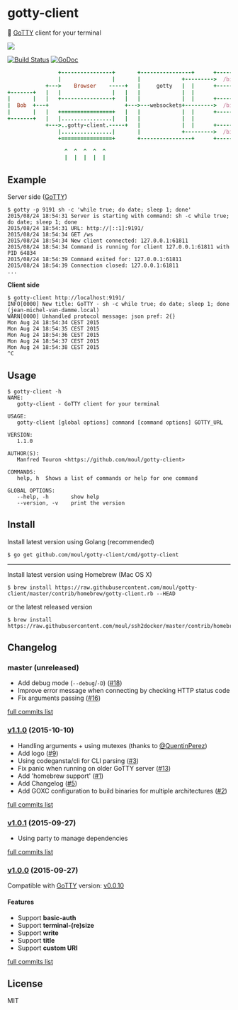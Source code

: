 # gotty-client
:wrench: [GoTTY](https://github.com/yudai/gotty) client for your terminal

![](https://raw.githubusercontent.com/moul/gotty-client/master/resources/gotty-client.png)

[![Build Status](https://travis-ci.org/moul/gotty-client.svg?branch=master)](https://travis-ci.org/moul/gotty-client)
[![GoDoc](https://godoc.org/github.com/moul/gotty-client?status.svg)](https://godoc.org/github.com/moul/gotty-client)

```ruby
                +----------------+       +----------------+      +-------------+
                |                |       |             +--------->  /bin/bash  |
            +--->    Browser    -----+   |     gotty   |  |      +-------------+
+-------+   |   |                |   |   |             |  |
|       |   |   +----------------+   |   |             |  |      +-------------+
|  Bob  +---+                        +--->---websockets+--------->  /bin/bash  |
|       |   |   +================+   |   |             |  |      +-------------+
+-------+   |   |................|   |   |             |  |
            +--->..gotty-client.-----+   |             |  |      +-------------+
                |................|       |             +--------->  /bin/bash  |
                +================+       +----------------+      +-------------+

                  ^  ^  ^  ^  ^
                  |  |  |  |  |
```

## Example

Server side ([GoTTY](https://github.com/yudai/gotty))

```console
$ gotty -p 9191 sh -c 'while true; do date; sleep 1; done'
2015/08/24 18:54:31 Server is starting with command: sh -c while true; do date; sleep 1; done
2015/08/24 18:54:31 URL: http://[::1]:9191/
2015/08/24 18:54:34 GET /ws
2015/08/24 18:54:34 New client connected: 127.0.0.1:61811
2015/08/24 18:54:34 Command is running for client 127.0.0.1:61811 with PID 64834
2015/08/24 18:54:39 Command exited for: 127.0.0.1:61811
2015/08/24 18:54:39 Connection closed: 127.0.0.1:61811
...
```

**Client side**

```console
$ gotty-client http://localhost:9191/
INFO[0000] New title: GoTTY - sh -c while true; do date; sleep 1; done (jean-michel-van-damme.local)
WARN[0000] Unhandled protocol message: json pref: 2{}
Mon Aug 24 18:54:34 CEST 2015
Mon Aug 24 18:54:35 CEST 2015
Mon Aug 24 18:54:36 CEST 2015
Mon Aug 24 18:54:37 CEST 2015
Mon Aug 24 18:54:38 CEST 2015
^C
```

## Usage

```console
$ gotty-client -h
NAME:
   gotty-client - GoTTY client for your terminal

USAGE:
   gotty-client [global options] command [command options] GOTTY_URL

VERSION:
   1.1.0

AUTHOR(S):
   Manfred Touron <https://github.com/moul/gotty-client>

COMMANDS:
   help, h	Shows a list of commands or help for one command

GLOBAL OPTIONS:
   --help, -h		show help
   --version, -v	print the version
```

## Install

Install latest version using Golang (recommended)

```console
$ go get github.com/moul/gotty-client/cmd/gotty-client
```

---

Install latest version using Homebrew (Mac OS X)

```console
$ brew install https://raw.githubusercontent.com/moul/gotty-client/master/contrib/homebrew/gotty-client.rb --HEAD
```

or the latest released version

```console
$ brew install https://raw.githubusercontent.com/moul/ssh2docker/master/contrib/homebrew/assh.rb
```

## Changelog

### master (unreleased)

* Add debug mode (`--debug`/`-D`) ([#18](https://github.com/moul/gotty-client/issues/18))
* Improve error message when connecting by checking HTTP status code
* Fix arguments passing ([#16](https://github.com/moul/gotty-client/issues/16))

[full commits list](https://github.com/moul/gotty-client/compare/v1.1.0...master)

### [v1.1.0](https://github.com/moul/gotty-client/releases/tag/v1.1.0) (2015-10-10)

* Handling arguments + using mutexes (thanks to [@QuentinPerez](https://github.com/QuentinPerez))
* Add logo ([#9](https://github.com/moul/gotty-client/issues/9))
* Using codegansta/cli for CLI parsing ([#3](https://github.com/moul/gotty-client/issues/3))
* Fix panic when running on older GoTTY server ([#13](https://github.com/moul/gotty-client/issues/13))
* Add 'homebrew support' ([#1](https://github.com/moul/gotty-client/issues/1))
* Add Changelog ([#5](https://github.com/moul/gotty-client/issues/5))
* Add GOXC configuration to build binaries for multiple architectures ([#2](https://github.com/moul/gotty-client/issues/2))

[full commits list](https://github.com/moul/gotty-client/compare/v1.0.1...v1.1.0)

### [v1.0.1](https://github.com/moul/gotty-client/releases/tag/v1.0.1) (2015-09-27)

* Using party to manage dependencies

[full commits list](https://github.com/moul/gotty-client/compare/v1.0.0...v1.0.1)

### [v1.0.0](https://github.com/moul/gotty-client/releases/tag/v1.0.0) (2015-09-27)

Compatible with [GoTTY](https://github.com/yudai/gotty) version: [v0.0.10](https://github.com/yudai/gotty/releases/tag/v0.0.10)

#### Features

* Support **basic-auth**
* Support **terminal-(re)size**
* Support **write**
* Support **title**
* Support **custom URI**

[full commits list](https://github.com/moul/gotty-client/compare/cf0c1146c7ce20fe0bd65764c13253bc575cd43a...v1.0.0)

## License

MIT
